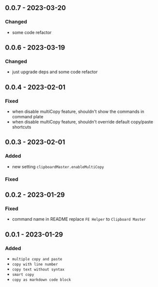 ## 0.0.7 - 2023-03-20

### Changed

- some code refactor

## 0.0.6 - 2023-03-19

### Changed

- just upgrade deps and some code refactor

## 0.0.4 - 2023-02-01

### Fixed

- when disable multiCopy feature, shouldn't show the commands in command plate
- when disable multiCopy feature, shouldn't override default copy/paste shortcuts

## 0.0.3 - 2023-02-01

### Added

- new setting `clipboardMaster.enableMultiCopy`

### Fixed

## 0.0.2 - 2023-01-29

### Fixed

- command name in README replace `FE Helper` to `Clipboard Master`

## 0.0.1 - 2023-01-29

### Added

- `multiple copy and paste`
- `copy with line number`
- `copy text without syntax`
- `smart copy`
- `copy as markdown code block`
